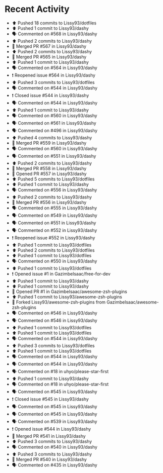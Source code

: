 # Recent Activity

* ⬆️ Pushed 18 commits to Lissy93/dotfiles
* ⬆️ Pushed 1 commit to Lissy93/dashy
* 🗣 Commented on #568 in Lissy93/dashy
* ⬆️ Pushed 2 commits to Lissy93/dashy
* 🎉 Merged PR #567 in Lissy93/dashy
* ⬆️ Pushed 2 commits to Lissy93/dashy
* 🎉 Merged PR #565 in Lissy93/dashy
* ⬆️ Pushed 1 commit to Lissy93/dashy
* 🗣 Commented on #564 in Lissy93/dashy
* ❗️ Reopened issue #564 in Lissy93/dashy
* ⬆️ Pushed 3 commits to Lissy93/dotfiles
* 🗣 Commented on #544 in Lissy93/dashy
* ❗️ Closed issue #544 in Lissy93/dashy
* 🗣 Commented on #544 in Lissy93/dashy
* ⬆️ Pushed 1 commit to Lissy93/dashy
* 🗣 Commented on #560 in Lissy93/dashy
* 🗣 Commented on #561 in Lissy93/dashy
* 🗣 Commented on #496 in Lissy93/dashy
* ⬆️ Pushed 4 commits to Lissy93/dashy
* 🎉 Merged PR #559 in Lissy93/dashy
* 🗣 Commented on #560 in Lissy93/dashy
* 🗣 Commented on #551 in Lissy93/dashy
* ⬆️ Pushed 2 commits to Lissy93/dashy
* 🎉 Merged PR #558 in Lissy93/dashy
* 💪 Opened PR #557 in Lissy93/dashy
* ⬆️ Pushed 5 commits to Lissy93/dotfiles
* ⬆️ Pushed 1 commit to Lissy93/dashy
* 🗣 Commented on #556 in Lissy93/dashy
* ⬆️ Pushed 2 commits to Lissy93/dashy
* 🎉 Merged PR #556 in Lissy93/dashy
* 🗣 Commented on #555 in Lissy93/dashy
* 🗣 Commented on #549 in Lissy93/dashy
* 🗣 Commented on #551 in Lissy93/dashy
* 🗣 Commented on #552 in Lissy93/dashy
* ❗️ Reopened issue #552 in Lissy93/dashy
* ⬆️ Pushed 1 commit to Lissy93/dotfiles
* ⬆️ Pushed 2 commits to Lissy93/dotfiles
* ⬆️ Pushed 1 commit to Lissy93/dotfiles
* 🗣 Commented on #550 in Lissy93/dashy
* ⬆️ Pushed 1 commit to Lissy93/dotfiles
* ❗️ Opened issue #1 in GazimbeIsaac/free-for-dev
* ⬆️ Pushed 1 commit to Lissy93/dashy
* ⬆️ Pushed 1 commit to Lissy93/dashy
* 💪 Opened PR #1 in GazimbeIsaac/awesome-zsh-plugins
* ⬆️ Pushed 1 commit to Lissy93/awesome-zsh-plugins
* 🍴 Forked Lissy93/awesome-zsh-plugins from GazimbeIsaac/awesome-zsh-plugins
* 🗣 Commented on #546 in Lissy93/dashy
* 🗣 Commented on #546 in Lissy93/dashy
* ⬆️ Pushed 1 commit to Lissy93/dotfiles
* ⬆️ Pushed 1 commit to Lissy93/dotfiles
* 🗣 Commented on #544 in Lissy93/dashy
* ⬆️ Pushed 3 commits to Lissy93/dotfiles
* ⬆️ Pushed 1 commit to Lissy93/dotfiles
* 🗣 Commented on #544 in Lissy93/dashy
* 🗣 Commented on #544 in Lissy93/dashy
* 🗣 Commented on #18 in uhyo/please-star-first
* ⬆️ Pushed 1 commit to Lissy93/dashy
* 🗣 Commented on #18 in uhyo/please-star-first
* 🗣 Commented on #545 in Lissy93/dashy
* ❗️ Closed issue #545 in Lissy93/dashy
* 🗣 Commented on #545 in Lissy93/dashy
* 🗣 Commented on #545 in Lissy93/dashy
* 🗣 Commented on #539 in Lissy93/dashy
* ❗️ Opened issue #544 in Lissy93/dashy
* 🎉 Merged PR #541 in Lissy93/dashy
* ⬆️ Pushed 3 commits to Lissy93/dashy
* 🗣 Commented on #540 in Lissy93/dashy
* ⬆️ Pushed 3 commits to Lissy93/dashy
* 🎉 Merged PR #540 in Lissy93/dashy
* 🗣 Commented on #435 in Lissy93/dashy
